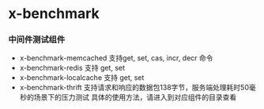 # x-benchmark

### 中间件测试组件

* x-benchmark-memcached 支持get, set, cas, incr, decr 命令
* x-benchmark-redis 支持 get, set
* x-benchmark-localcache 支持 get, set
* x-benchmark-thrift 支持请求和响应的数据包138字节，服务端处理耗时50毫秒的场景下的压力测试
具体的使用方法，请进入到对应组件的目录查看
